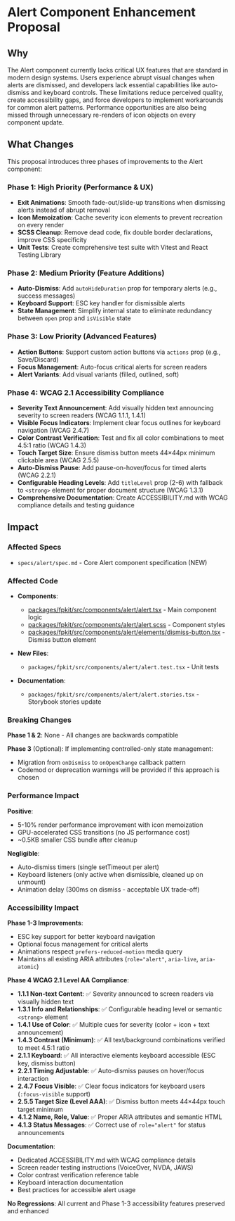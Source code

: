 # Alert Component Enhancement Proposal

## Why

The Alert component currently lacks critical UX features that are standard in modern design systems. Users experience abrupt visual changes when alerts are dismissed, and developers lack essential capabilities like auto-dismiss and keyboard controls. These limitations reduce perceived quality, create accessibility gaps, and force developers to implement workarounds for common alert patterns. Performance opportunities are also being missed through unnecessary re-renders of icon objects on every component update.

## What Changes

This proposal introduces three phases of improvements to the Alert component:

### Phase 1: High Priority (Performance & UX)
- **Exit Animations**: Smooth fade-out/slide-up transitions when dismissing alerts instead of abrupt removal
- **Icon Memoization**: Cache severity icon elements to prevent recreation on every render
- **SCSS Cleanup**: Remove dead code, fix double border declarations, improve CSS specificity
- **Unit Tests**: Create comprehensive test suite with Vitest and React Testing Library

### Phase 2: Medium Priority (Feature Additions)
- **Auto-Dismiss**: Add `autoHideDuration` prop for temporary alerts (e.g., success messages)
- **Keyboard Support**: ESC key handler for dismissible alerts
- **State Management**: Simplify internal state to eliminate redundancy between `open` prop and `isVisible` state

### Phase 3: Low Priority (Advanced Features)
- **Action Buttons**: Support custom action buttons via `actions` prop (e.g., Save/Discard)
- **Focus Management**: Auto-focus critical alerts for screen readers
- **Alert Variants**: Add visual variants (filled, outlined, soft)

### Phase 4: WCAG 2.1 Accessibility Compliance
- **Severity Text Announcement**: Add visually hidden text announcing severity to screen readers (WCAG 1.1.1, 1.4.1)
- **Visible Focus Indicators**: Implement clear focus outlines for keyboard navigation (WCAG 2.4.7)
- **Color Contrast Verification**: Test and fix all color combinations to meet 4.5:1 ratio (WCAG 1.4.3)
- **Touch Target Size**: Ensure dismiss button meets 44×44px minimum clickable area (WCAG 2.5.5)
- **Auto-Dismiss Pause**: Add pause-on-hover/focus for timed alerts (WCAG 2.2.1)
- **Configurable Heading Levels**: Add `titleLevel` prop (2-6) with fallback to `<strong>` element for proper document structure (WCAG 1.3.1)
- **Comprehensive Documentation**: Create ACCESSIBILITY.md with WCAG compliance details and testing guidance

## Impact

### Affected Specs
- `specs/alert/spec.md` - Core Alert component specification (NEW)

### Affected Code
- **Components**:
  - [packages/fpkit/src/components/alert/alert.tsx](../../packages/fpkit/src/components/alert/alert.tsx) - Main component logic
  - [packages/fpkit/src/components/alert/alert.scss](../../packages/fpkit/src/components/alert/alert.scss) - Component styles
  - [packages/fpkit/src/components/alert/elements/dismiss-button.tsx](../../packages/fpkit/src/components/alert/elements/dismiss-button.tsx) - Dismiss button element

- **New Files**:
  - `packages/fpkit/src/components/alert/alert.test.tsx` - Unit tests

- **Documentation**:
  - `packages/fpkit/src/components/alert/alert.stories.tsx` - Storybook stories update

### Breaking Changes

**Phase 1 & 2**: None - All changes are backwards compatible

**Phase 3** (Optional): If implementing controlled-only state management:
- Migration from `onDismiss` to `onOpenChange` callback pattern
- Codemod or deprecation warnings will be provided if this approach is chosen

### Performance Impact

**Positive**:
- 5-10% render performance improvement with icon memoization
- GPU-accelerated CSS transitions (no JS performance cost)
- ~0.5KB smaller CSS bundle after cleanup

**Negligible**:
- Auto-dismiss timers (single setTimeout per alert)
- Keyboard listeners (only active when dismissible, cleaned up on unmount)
- Animation delay (300ms on dismiss - acceptable UX trade-off)

### Accessibility Impact

**Phase 1-3 Improvements**:
- ESC key support for better keyboard navigation
- Optional focus management for critical alerts
- Animations respect `prefers-reduced-motion` media query
- Maintains all existing ARIA attributes (`role="alert"`, `aria-live`, `aria-atomic`)

**Phase 4 WCAG 2.1 Level AA Compliance**:
- **1.1.1 Non-text Content**: ✅ Severity announced to screen readers via visually hidden text
- **1.3.1 Info and Relationships**: ✅ Configurable heading level or semantic `<strong>` element
- **1.4.1 Use of Color**: ✅ Multiple cues for severity (color + icon + text announcement)
- **1.4.3 Contrast (Minimum)**: ✅ All text/background combinations verified to meet 4.5:1 ratio
- **2.1.1 Keyboard**: ✅ All interactive elements keyboard accessible (ESC key, dismiss button)
- **2.2.1 Timing Adjustable**: ✅ Auto-dismiss pauses on hover/focus interaction
- **2.4.7 Focus Visible**: ✅ Clear focus indicators for keyboard users (`:focus-visible` support)
- **2.5.5 Target Size (Level AAA)**: ✅ Dismiss button meets 44×44px touch target minimum
- **4.1.2 Name, Role, Value**: ✅ Proper ARIA attributes and semantic HTML
- **4.1.3 Status Messages**: ✅ Correct use of `role="alert"` for status announcements

**Documentation**:
- Dedicated ACCESSIBILITY.md with WCAG compliance details
- Screen reader testing instructions (VoiceOver, NVDA, JAWS)
- Color contrast verification reference table
- Keyboard interaction documentation
- Best practices for accessible alert usage

**No Regressions**: All current and Phase 1-3 accessibility features preserved and enhanced
